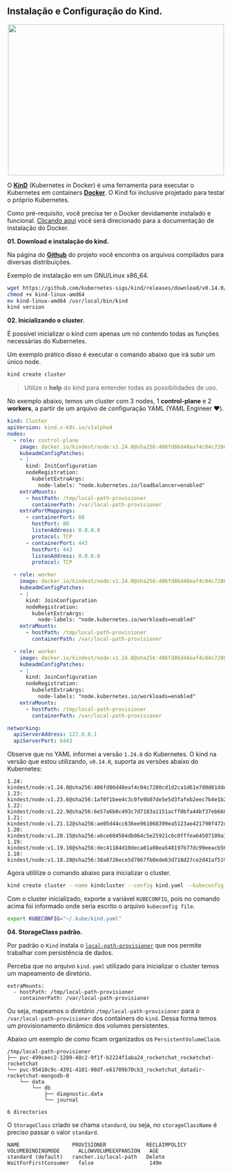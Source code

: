 ## Instalação e Configuração do Kind.

<p align="center">
  <img width="500" height="350" src="https://d33wubrfki0l68.cloudfront.net/d0c94836ab5b896f29728f3c4798054539303799/9f948/logo/logo.png">
</p>

O [**KinD**](https://kind.sigs.k8s.io/) (Kubernetes in Docker) é uma ferramenta para executar o Kubernetes em containers [**Docker**](https://docs.docker.com/). O Kind foi inclusive projetado para testar o próprio Kubernetes.

Como pré-requisito, você precisa ter o Docker devidamente instalado e funcional. [Clicando aqui](https://docs.docker.com/get-docker/) você será direcionado para a documentação de instalação do Docker.

**01. Download e instalação do kind.**

Na página do [**Github**](https://github.com/kubernetes-sigs/kind/releases) do projeto você encontra os arquivos compilados para diversas distribuições.

Exemplo de instalação em um GNU/Linux x86_64.

```bash
wget https://github.com/kubernetes-sigs/kind/releases/download/v0.14.0/kind-linux-amd64
chmod +x kind-linux-amd64
mv kind-linux-amd64 /usr/local/bin/kind
kind version
```

**02. Inicializando o cluster.**

É possível inicializar o kind com apenas um nó contendo todas as funções necessárias do Kubernetes.

Um exemplo prático disso é executar o comando abaixo que irá subir um único node.

```bash
kind create cluster
```
> Utilize o **help** do kind para entender todas as possibilidades de uso.

No exemplo abaixo, temos um cluster com 3 nodes, 1 **control-plane** e 2 **workers**, a partir de um arquivo de configuração YAML (YAML Engineer ❤️).

```yaml
kind: Cluster
apiVersion: kind.x-k8s.io/v1alpha4
nodes:
  - role: control-plane
    image: docker.io/kindest/node:v1.24.0@sha256:406fd86d48eaf4c04c7280cd1d2ca1d61e7d0d61ddef0125cb097bc7b82ed6a1
    kubeadmConfigPatches:
    - |
      kind: InitConfiguration
      nodeRegistration:
        kubeletExtraArgs:
          node-labels: "node.kubernetes.io/loadbalancer=enabled"
    extraMounts:
      - hostPath: /tmp/local-path-provisioner
        containerPath: /var/local-path-provisioner
    extraPortMappings:
      - containerPort: 80
        hostPort: 80
        listenAddress: 0.0.0.0
        protocol: TCP
      - containerPort: 443
        hostPort: 443
        listenAddress: 0.0.0.0
        protocol: TCP

  - role: worker
    image: docker.io/kindest/node:v1.24.0@sha256:406fd86d48eaf4c04c7280cd1d2ca1d61e7d0d61ddef0125cb097bc7b82ed6a1
    kubeadmConfigPatches:
    - |
      kind: JoinConfiguration
      nodeRegistration:
        kubeletExtraArgs:
          node-labels: "node.kubernetes.io/workloads=enabled"
    extraMounts:
      - hostPath: /tmp/local-path-provisioner
        containerPath: /var/local-path-provisioner

  - role: worker
    image: docker.io/kindest/node:v1.24.0@sha256:406fd86d48eaf4c04c7280cd1d2ca1d61e7d0d61ddef0125cb097bc7b82ed6a1
    kubeadmConfigPatches:
    - |
      kind: JoinConfiguration
      nodeRegistration:
        kubeletExtraArgs:
          node-labels: "node.kubernetes.io/workloads=enabled"
    extraMounts:
      - hostPath: /tmp/local-path-provisioner
        containerPath: /var/local-path-provisioner

networking:
  apiServerAddress: 127.0.0.1
  apiServerPort: 6443
```

Observe que no YAML informei a versão `1.24.0` do Kubernetes. O kind na versão que estou utilizando, `v0.14.0`, suporta as versões abaixo do Kubernetes:
```
1.24: kindest/node:v1.24.0@sha256:406fd86d48eaf4c04c7280cd1d2ca1d61e7d0d61ddef0125cb097bc7b82ed6a1
1.23: kindest/node:v1.23.6@sha256:1af0f1bee4c3c0fe9b07de5e5d3fafeb2eec7b4e1b268ae89fcab96ec67e8355
1.22: kindest/node:v1.22.9@sha256:6e57a6b0c493c7d7183a1151acff0bfa44bf37eb668826bf00da5637c55b6d5e
1.21: kindest/node:v1.21.12@sha256:ae05d44cc636ee961068399ea5123ae421790f472c309900c151a44ee35c3e3e
1.20: kindest/node:v1.20.15@sha256:a6ce604504db064c5e25921c6c0fffea64507109a1f2a512b1b562ac37d652f3
1.19: kindest/node:v1.19.16@sha256:dec41184d10deca01a08ea548197b77dc99eeacb56ff3e371af3193c86ca99f4
1.18: kindest/node:v1.18.20@sha256:38a8726ece5d7867fb0ede63d718d27ce2d41af519ce68be5ae7fcca563537ed
```

Agora utililize o comando abaixo para inicializar o cluster.

```bash
kind create cluster --name kindcluster --config kind.yaml --kubeconfig ~/.kube/kind.yaml
```

Com o cluster inicializado, exporte a variável `KUBECONFIG`, pois no comando acima foi informado onde seria escrito o arquivo `kubeconfig file`.
```bash
export KUBECONFIG="~/.kube/kind.yaml"
```

**04. StorageClass padrão.**

Por padrão o `Kind` instala o [`local-path-provisioner`](https://github.com/rancher/local-path-provisioner) que nos permite trabalhar com persistência de dados.

Perceba que no arquivo `kind.yaml` utilizado para inicializar o cluster temos um mapeamento de diretório.

```
extraMounts:
  - hostPath: /tmp/local-path-provisioner
    containerPath: /var/local-path-provisioner
```

Ou seja, mapeamos o diretório `/tmp/local-path-provisioner` para o `/var/local-path-provisioner` dos containers do `kind`. Dessa forma temos um provisionamento dinâmico dos volumes persistentes.

Abaixo um exemplo de como ficam organizados os `PersistentVolumeClaim`.
```
/tmp/local-path-provisioner
├── pvc-499ceec2-1289-48c2-9f1f-b2224f1aba24_rocketchat_rocketchat-rocketchat
└── pvc-95410c9c-4391-4101-98df-e61709b70cb3_rocketchat_datadir-rocketchat-mongodb-0
    └── data
        └── db
            ├── diagnostic.data
            └── journal

6 directories
```

O `StorageClass` criado se chama `standard`, ou seja, no `storageClassName` é preciso passar o valor `standard`.

```
NAME                 PROVISIONER             RECLAIMPOLICY   VOLUMEBINDINGMODE      ALLOWVOLUMEEXPANSION   AGE
standard (default)   rancher.io/local-path   Delete          WaitForFirstConsumer   false                  149m
```